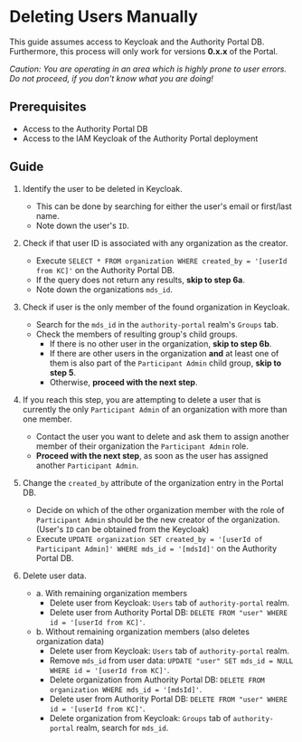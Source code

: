Deleting Users Manually
==========

This guide assumes access to Keycloak and the Authority Portal DB.
Furthermore, this process will only work for versions **0.x.x** of the Portal.

_Caution: You are operating in an area which is highly prone to user errors. Do not proceed, if you don't know what you are doing!_

## Prerequisites

- Access to the Authority Portal DB
- Access to the IAM Keycloak of the Authority Portal deployment

## Guide

1. Identify the user to be deleted in Keycloak.
   - This can be done by searching for either the user's email or first/last name.
   - Note down the user's `ID`.

2. Check if that user ID is associated with any organization as the creator.
   - Execute `SELECT * FROM organization WHERE created_by = '[userId from KC]'` on the Authority Portal DB.
   - If the query does not return any results, **skip to step 6a**.
   - Note down the organizations `mds_id`.

3. Check if user is the only member of the found organization in Keycloak.
   - Search for the `mds_id` in the `authority-portal` realm's `Groups` tab.
   - Check the members of resulting group's child groups.
      - If there is no other user in the organization, **skip to step 6b**.
      - If there are other users in the organization **and** at least one of them is also part of the `Participant Admin` child group, **skip to step 5**.
      - Otherwise, **proceed with the next step**.

4. If you reach this step, you are attempting to delete a user that is currently the only `Participant Admin` of an organization with more than one member.
   - Contact the user you want to delete and ask them to assign another member of their organization the `Participant Admin` role.
   - **Proceed with the next step**, as soon as the user has assigned another `Participant Admin`.

5. Change the `created_by` attribute of the organization entry in the Portal DB.
   - Decide on which of the other organization member with the role of `Participant Admin` should be the new creator of the organization. (User's `ID` can be obtained from the Keycloak)
   - Execute `UPDATE organization SET created_by = '[userId of Participant Admin]' WHERE mds_id = '[mdsId]'` on the Authority Portal DB.

6. Delete user data.
   - a. With remaining organization members
      - Delete user from Keycloak: `Users` tab of `authority-portal` realm.
      - Delete user from Authority Portal DB: `DELETE FROM "user" WHERE id = '[userId from KC]'`.
   - b. Without remaining organization members (also deletes organization data)
      - Delete user from Keycloak: `Users` tab of `authority-portal` realm.
      - Remove `mds_id` from user data: `UPDATE "user" SET mds_id = NULL WHERE id = '[userId from KC]'`.
      - Delete organization from Authority Portal DB: `DELETE FROM organization WHERE mds_id = '[mdsId]'`.
      - Delete user from Authority Portal DB: `DELETE FROM "user" WHERE id = '[userId from KC]'`.
      - Delete organization from Keycloak: `Groups` tab of `authority-portal` realm, search for `mds_id`.